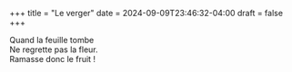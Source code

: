 +++
title = "Le verger"
date = 2024-09-09T23:46:32-04:00
draft = false
+++


Quand la feuille tombe  
Ne regrette pas la fleur.  
Ramasse donc le fruit !
